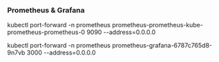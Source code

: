 









### Prometheus & Grafana
kubectl port-forward -n prometheus prometheus-prometheus-kube-prometheus-prometheus-0 9090 --address=0.0.0.0

kubectl port-forward -n prometheus prometheus-grafana-6787c765d8-9n7vb 3000 --address=0.0.0.0